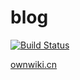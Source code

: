 # blog

[![Build Status](https://travis-ci.org/mjrao/blog.svg?branch=master)](https://travis-ci.org/mjrao/blog) 


[ownwiki.cn](http://ownwiki.cn)